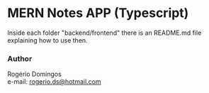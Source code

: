 # MERN Notes APP (Typescript)

Inside each folder "backend/frontend" there is an README.md file explaining how to use then.

### Author

Rogério Domingos <br />
e-mail: rogerio.ds@hotmail.com
